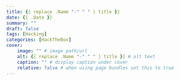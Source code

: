 ```yaml
---
title: {{ replace .Name "-" " " | title }}
date: {{ .Date }}
summary: ""
draft: false
tags: [Hacking]
categories: [HackTheBox]
cover:
    image: "" # image path/url
    alt: {{ replace .Name "-" " " | title }} # alt text
    caption: "" # display caption under cover
    relative: false # when using page bundles set this to true
---
```


